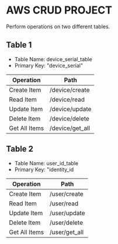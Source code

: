 # AWS CRUD PROJECT

Perform operations on two different tables.

## Table 1

 - Table Name: device_serial_table
 - Primary Key: "device_serial"

| Operation | Path |
|--|--|
| Create Item | /device/create |
| Read Item | /device/read |
| Update Item | /device/update |
| Delete Item | /device/delete |
| Get All Items | /device/get_all |

## Table 2

- Table Name: user_id_table
- Primary Key: "identity_id

| Operation | Path |
|--|--|
| Create Item | /user/create |
| Read Item | /user/read |
| Update Item | /user/update |
| Delete Item | /user/delete |
| Get All Items | /user/get_all |